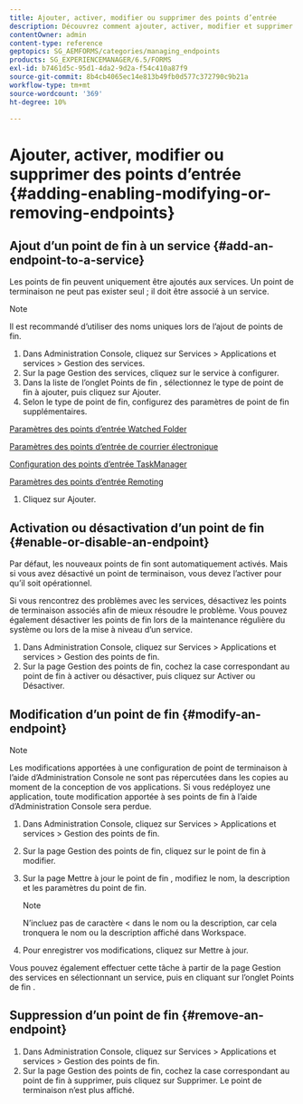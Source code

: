 ```yaml
---
title: Ajouter, activer, modifier ou supprimer des points d’entrée
description: Découvrez comment ajouter, activer, modifier et supprimer des points de fin.
contentOwner: admin
content-type: reference
geptopics: SG_AEMFORMS/categories/managing_endpoints
products: SG_EXPERIENCEMANAGER/6.5/FORMS
exl-id: b7461d5c-95d1-4da2-9d2a-f54c410a87f9
source-git-commit: 8b4cb4065ec14e813b49fb0d577c372790c9b21a
workflow-type: tm+mt
source-wordcount: '369'
ht-degree: 10%

---
```


# Ajouter, activer, modifier ou supprimer des points d’entrée {#adding-enabling-modifying-or-removing-endpoints}

## Ajout d’un point de fin à un service {#add-an-endpoint-to-a-service}

Les points de fin peuvent uniquement être ajoutés aux services. Un point de terminaison ne peut pas exister seul ; il doit être associé à un service.

>[!NOTE]
>
>Il est recommandé d’utiliser des noms uniques lors de l’ajout de points de fin.

1. Dans Administration Console, cliquez sur Services > Applications et services > Gestion des services.
1. Sur la page Gestion des services, cliquez sur le service à configurer.
1. Dans la liste de l’onglet Points de fin , sélectionnez le type de point de fin à ajouter, puis cliquez sur Ajouter.
1. Selon le type de point de fin, configurez des paramètres de point de fin supplémentaires.

[Paramètres des points d’entrée Watched Folder](/help/forms/using/admin-help/configuring-watched-folder-endpoints.md#watched-folder-endpoint-settings)

[Paramètres des points d’entrée de courrier électronique](/help/forms/using/admin-help/configuring-email-endpoints.md#email-endpoint-settings)

[Configuration des points d’entrée TaskManager](/help/forms/using/admin-help/configuring-task-manager-endpoints.md#configuring-task-manager-endpoints)

[Paramètres des points d’entrée Remoting](/help/forms/using/admin-help/configuring-remoting-endpoints.md#remoting-endpoint-settings)

1. Cliquez sur Ajouter.

## Activation ou désactivation d’un point de fin {#enable-or-disable-an-endpoint}

Par défaut, les nouveaux points de fin sont automatiquement activés. Mais si vous avez désactivé un point de terminaison, vous devez l’activer pour qu’il soit opérationnel.

Si vous rencontrez des problèmes avec les services, désactivez les points de terminaison associés afin de mieux résoudre le problème. Vous pouvez également désactiver les points de fin lors de la maintenance régulière du système ou lors de la mise à niveau d’un service.

1. Dans Administration Console, cliquez sur Services > Applications et services > Gestion des points de fin.
1. Sur la page Gestion des points de fin, cochez la case correspondant au point de fin à activer ou désactiver, puis cliquez sur Activer ou Désactiver.

## Modification d’un point de fin {#modify-an-endpoint}

>[!NOTE]
>
>Les modifications apportées à une configuration de point de terminaison à l’aide d’Administration Console ne sont pas répercutées dans les copies au moment de la conception de vos applications. Si vous redéployez une application, toute modification apportée à ses points de fin à l’aide d’Administration Console sera perdue.

1. Dans Administration Console, cliquez sur Services > Applications et services > Gestion des points de fin.
1. Sur la page Gestion des points de fin, cliquez sur le point de fin à modifier.
1. Sur la page Mettre à jour le point de fin , modifiez le nom, la description et les paramètres du point de fin.

   >[!NOTE]
   >
   >N’incluez pas de caractère &lt; dans le nom ou la description, car cela tronquera le nom ou la description affiché dans Workspace.

1. Pour enregistrer vos modifications, cliquez sur Mettre à jour.

Vous pouvez également effectuer cette tâche à partir de la page Gestion des services en sélectionnant un service, puis en cliquant sur l’onglet Points de fin .

## Suppression d’un point de fin {#remove-an-endpoint}

1. Dans Administration Console, cliquez sur Services > Applications et services > Gestion des points de fin.
1. Sur la page Gestion des points de fin, cochez la case correspondant au point de fin à supprimer, puis cliquez sur Supprimer. Le point de terminaison n’est plus affiché.

